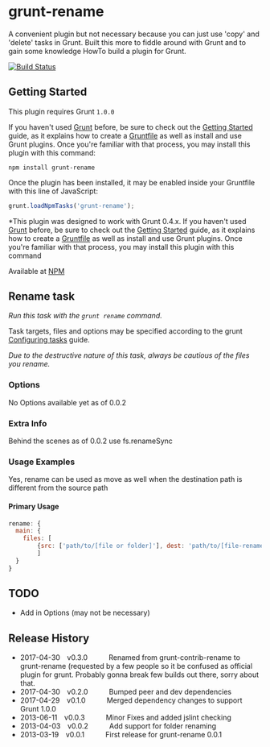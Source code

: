 grunt-rename
===============================================
A convenient plugin but not necessary because you can just use 'copy' and 'delete' tasks in Grunt.  Built
this more to fiddle around with Grunt and to gain some knowledge HowTo build a plugin for Grunt.

[![Build Status](https://travis-ci.org/jasonlam604/grunt-rename.png)](https://travis-ci.org/jasonlam604/grunt-rename)

## Getting Started
This plugin requires Grunt `1.0.0`

If you haven't used [Grunt](http://gruntjs.com/) before, be sure to check out the [Getting Started](http://gruntjs.com/getting-started) guide, as it explains how to create a [Gruntfile](http://gruntjs.com/sample-gruntfile) as well as install and use Grunt plugins. Once you're familiar with that process, you may install this plugin with this command:

```shell
npm install grunt-rename
```

Once the plugin has been installed, it may be enabled inside your Gruntfile with this line of JavaScript:

```js
grunt.loadNpmTasks('grunt-rename');
```

*This plugin was designed to work with Grunt 0.4.x. If you haven't used [Grunt](http://gruntjs.com/) before, be sure to check out the [Getting Started](http://gruntjs.com/getting-started) guide, as it explains how to create a [Gruntfile](http://gruntjs.com/sample-gruntfile) as well as install and use Grunt plugins. Once you're familiar with that process, you may install this plugin with this command

Available at [NPM](https://www.npmjs.com/package/grunt-rename)

## Rename task
_Run this task with the `grunt rename` command._

Task targets, files and options may be specified according to the grunt [Configuring tasks](http://gruntjs.com/configuring-tasks) guide.

*Due to the destructive nature of this task, always be cautious of the files you rename.*
### Options

No Options available yet as of 0.0.2

### Extra Info
Behind the scenes as of 0.0.2 use fs.renameSync

### Usage Examples

Yes, rename can be used as move as well when the destination path is different from the source path

#### Primary Usage

```js
rename: {
  main: {
    files: [
  		{src: ['path/to/[file or folder]'], dest: 'path/to/[file-renamed or folder-renamed]'},
		]
  }
}
```

## TODO

 * Add in Options (may not be necessary)

## Release History
 * 2017-04-30 v0.3.0   Renamed from grunt-contrib-rename to grunt-rename (requested by a few people so it be confused as official plugin for grunt.  Probably gonna break few builds out there, sorry about that.
 * 2017-04-30 v0.2.0   Bumped peer and dev dependencies
 * 2017-04-29 v0.1.0   Merged dependency changes to support Grunt 1.0.0
 * 2013-06-11 v0.0.3   Minor Fixes and added jslint checking
 * 2013-04-03 v0.0.2   Add support for folder renaming
 * 2013-03-19 v0.0.1   First release for grunt-rename 0.0.1
